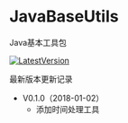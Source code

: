 # JavaBaseUtils

Java基本工具包

[![LatestVersion](https://img.shields.io/badge/LatestVersion-0.0.1-orange.svg)](https://github.com/TangerineSpecter/JavaBaseUtils/blob/master/VERSION.md)

最新版本更新记录

- V0.1.0（2018-01-02）
	- 添加时间处理工具